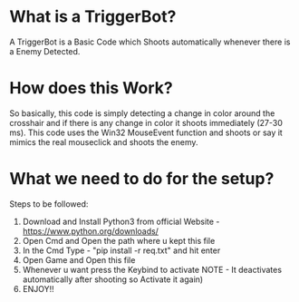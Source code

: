 # What is a TriggerBot?

A TriggerBot is a Basic Code which Shoots automatically whenever there is a Enemy Detected.

# How does this Work?

So basically, this code is simply detecting a change in color around the crosshair and if there is any change in color it shoots immediately (27-30 ms).
This code uses the Win32 MouseEvent function and shoots or say it mimics the real mouseclick and shoots the enemy.

# What we need to do for the setup?

Steps to be followed:
1. Download and Install Python3 from official Website - https://www.python.org/downloads/
2. Open Cmd and Open the path where u kept this file
3. In the Cmd Type - "pip install -r req.txt" and hit enter
4. Open Game and Open this file 
5. Whenever u want press the Keybind to activate 
NOTE - It deactivates automatically after shooting so Activate it again)
6. ENJOY!!
